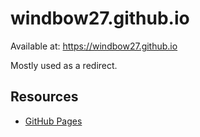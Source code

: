 # windbow27.github.io
Available at: https://windbow27.github.io

Mostly used as a redirect.

## Resources

- [GitHub Pages](https://pages.github.com/)

